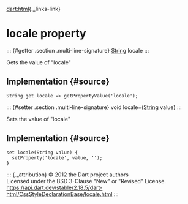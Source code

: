 [dart:html](../../dart-html/dart-html-library){._links-link}

locale property
===============

::: {#getter .section .multi-line-signature}
[String](../../dart-core/string-class) locale
:::

Gets the value of \"locale\"

Implementation {#source}
--------------

``` {.language-dart data-language="dart"}
String get locale => getPropertyValue('locale');
```

::: {#setter .section .multi-line-signature}
void locale=([String](../../dart-core/string-class) value)
:::

Sets the value of \"locale\"

Implementation {#source}
--------------

``` {.language-dart data-language="dart"}
set locale(String value) {
  setProperty('locale', value, '');
}
```

::: {._attribution}
© 2012 the Dart project authors\
Licensed under the BSD 3-Clause \"New\" or \"Revised\" License.\
<https://api.dart.dev/stable/2.18.5/dart-html/CssStyleDeclarationBase/locale.html>
:::
